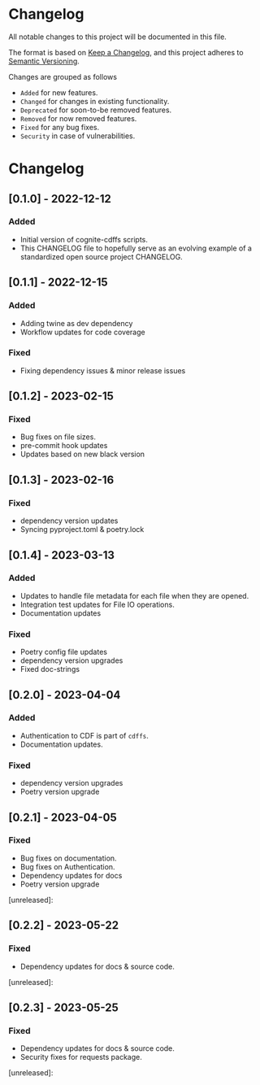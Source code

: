 # Changelog
All notable changes to this project will be documented in this file.

The format is based on [Keep a Changelog](https://keepachangelog.com/en/1.0.0/),
and this project adheres to [Semantic Versioning](https://semver.org/spec/v2.0.0.html).

Changes are grouped as follows
- `Added` for new features.
- `Changed` for changes in existing functionality.
- `Deprecated` for soon-to-be removed features.
- `Removed` for now removed features.
- `Fixed` for any bug fixes.
- `Security` in case of vulnerabilities.

# Changelog

## [0.1.0] - 2022-12-12

### Added

- Initial version of cognite-cdffs scripts.
- This CHANGELOG file to hopefully serve as an evolving example of a
  standardized open source project CHANGELOG.

## [0.1.1] - 2022-12-15

### Added
- Adding twine as dev dependency
- Workflow updates for code coverage

### Fixed
- Fixing dependency issues & minor release issues


## [0.1.2] - 2023-02-15

### Fixed
- Bug fixes on file sizes.
- pre-commit hook updates
- Updates based on new black version

## [0.1.3] - 2023-02-16

### Fixed
- dependency version updates
- Syncing pyproject.toml & poetry.lock


## [0.1.4] - 2023-03-13

### Added
- Updates to handle file metadata for each file when they are opened.
- Integration test updates for File IO operations.
- Documentation updates

### Fixed
- Poetry config file updates
- dependency version upgrades
- Fixed doc-strings

## [0.2.0] - 2023-04-04

### Added
- Authentication to CDF is part of `cdffs`.
- Documentation updates.

### Fixed
- dependency version upgrades
- Poetry version upgrade


## [0.2.1] - 2023-04-05

### Fixed
- Bug fixes on documentation.
- Bug fixes on Authentication.
- Dependency updates for docs
- Poetry version upgrade

[unreleased]:

## [0.2.2] - 2023-05-22

### Fixed
- Dependency updates for docs & source code.

[unreleased]:

## [0.2.3] - 2023-05-25

### Fixed
- Dependency updates for docs & source code.
- Security fixes for requests package.

[unreleased]:
